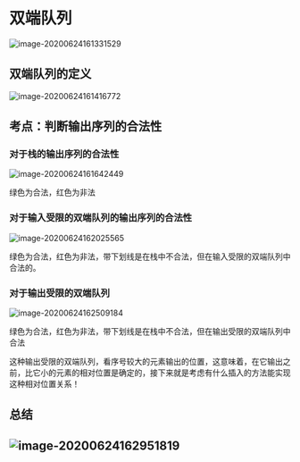 # 双端队列

![image-20200624161331529](https://cdn.jsdelivr.net/gh/KimYangOfCat/MyPicStorage/2021-CSPostgraduate-408/20200810011030.jpg)

## 双端队列的定义

![image-20200624161416772](https://cdn.jsdelivr.net/gh/KimYangOfCat/MyPicStorage/2021-CSPostgraduate-408/20200810011037.jpg)

## 考点：判断输出序列的合法性

### 对于栈的输出序列的合法性

![image-20200624161642449](https://cdn.jsdelivr.net/gh/KimYangOfCat/MyPicStorage/2021-CSPostgraduate-408/20200810011052.jpg)

绿色为合法，红色为非法

### 对于输入受限的双端队列的输出序列的合法性

![image-20200624162025565](https://cdn.jsdelivr.net/gh/KimYangOfCat/MyPicStorage/2021-CSPostgraduate-408/20200810011057.jpg)

绿色为合法，红色为非法，带下划线是在栈中不合法，但在输入受限的双端队列中合法的。

### 对于输出受限的双端队列

![image-20200624162509184](https://cdn.jsdelivr.net/gh/KimYangOfCat/MyPicStorage/2021-CSPostgraduate-408/20200810011102.jpg)

绿色为合法，红色为非法，带下划线是在栈中不合法，但在输出受限的双端队列中合法

这种输出受限的双端队列，看序号较大的元素输出的位置，这意味着，在它输出之前，比它小的元素的相对位置是确定的，接下来就是考虑有什么插入的方法能实现这种相对位置关系！

## 总结

## ![image-20200624162951819](https://tva1.sinaimg.cn/large/007S8ZIlly1gg3gmivt6mj30xv09ddla.jpg)
<!-- 评论模块，不可删除 -->
<Vssue  />
